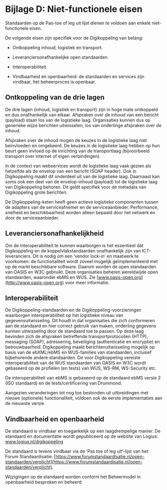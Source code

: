 # Bijlage D: Niet-functionele eisen

Standaarden op de Pas-toe of leg uit lijst dienen te voldoen aan enkele niet-functionele eisen.

De volgende eisen zijn specifiek voor de Digikoppeling van belang:

- Ontkoppeling inhoud, logistiek en transport.

- Leveranciersonafhankelijke open standaarden.

- Interoperabiliteit.

- Vindbaarheid en openbaarheid: de standaarden en services zijn vindbaar, het beheerproces is openbaar.

## Ontkoppeling van de drie lagen

De drie lagen (inhoud, logistiek en transport) zijn in hoge mate ontkoppeld en dus onafhankelijk van elkaar. Afspraken over de inhoud van een bericht (payload) staan los van de logistieke laag. Organisaties kunnen dus op generieke wijze berichten uitwisselen, los van onderlinge afspraken over de inhoud.

Afspraken over de inhoud mogen de keuzes in de logistieke laag niet beïnvloeden en omgekeerd. De keuzes in de logistieke laag hebben op hun beurt geen invloed op de inrichting van de transportlaag (bijvoorbeeld transport over internet of eigen verbindingen).

In de context van webservices wordt de logistieke laag vaak gezien als hetzelfde als de envelop van een bericht (SOAP header). Ook in Digikoppeling maakt dit onderdeel uit van de logistieke laag. Daarnaast kan soms ook een deel van de envelop-inhoud (payload) tot de logistieke laag van Digikoppeling behoren. Dit geldt specifiek voor de metadata van Digikoppeling grote berichten.

De Digikoppeling-keten heeft geen actieve logistieke componenten tussen de adapters van de serviceafnemer en de serviceaanbieder. Performance, snelheid en beschikbaarheid worden alleen bepaald door het netwerk en door de serviceaanbieder.

## Leveranciersonafhankelijkheid

Om de interoperabiliteit te kunnen waarborgen is het essentieel dat
Digikoppeling en de koppelvlakstandaarden onafhankelijk zijn van
ICT-leveranciers. Dit is nodig om een ‘vendor lock-in’ en maatwerk te voorkomen: de functionaliteit wordt zoveel mogelijk geïmplementeerd met op de markt beschikbare software. Daarom worden de open standaarden van OASIS en W3C gebruikt. Deze organisaties beheren wereldwijde open standaarden, waaronder ebMS en WUS. Zie [www.oasis-open.org](http://www.oasis-open.org) voor meer informatie.

## Interoperabiliteit

De Digikoppeling-standaarden en de Digikoppeling-voorzieningen waarborgen interoperabiliteit op het logistieke niveau van gegevensuitwisseling. Dit houdt in dat organisaties die zich conformeren aan de standaard en hier correct gebruik van maken, onderling gegevens kunnen uitwisseling door de standaard toe te passen. Op deze laag bevinden zich de afspraken betreffende transportprotocollen (HTTP), messaging (SOAP), adressering, beveiliging
(authenticatie en encryptie) en betrouwbaarheid. Digikoppeling maakt berichtenuitwisseling mogelijk op basis van de ebXML/ebMS en WUS-families van standaarden, inclusief bijbehorende andere standaarden. De voor Digikoppeling vereiste interoperabiliteit van de WUS standaarden van OASIS en W3C wordt gebaseerd op de profielen (en tests) van WUS, WS-RM, WS-Security etc.

De interoperabiliteit van ebMS is gebaseerd op de standaard ebMS versie 2 (ISO standaard) en de tests/certificering van Drummond.

Aangezien veranderingen tot nog toe bestonden uit uitbreidingen met nieuwe
(optionele) functionaliteit, voldoen ook de eerste implementaties aan de nieuwste versie.

## Vindbaarheid en openbaarheid

De standaard is vindbaar en toegankelijk op een laagdrempelige manier. De standaard en documentatie wordt gepubliceerd op de website van Logius: www.logius.nl/digikoppeling

De standaard is tevens vindbaar via de ‘Pas toe of leg uit’-lijst van het Forum
Standaardisatie: [https://www.forumstandaardisatie.nl/open-standaarden/verplicht](https://www.forumstandaardisatie.nl/open-standaarden/verplicht).

Wijzigingen op de standaard worden conform het Beheermodel in openbaarheid besproken en beheerd
